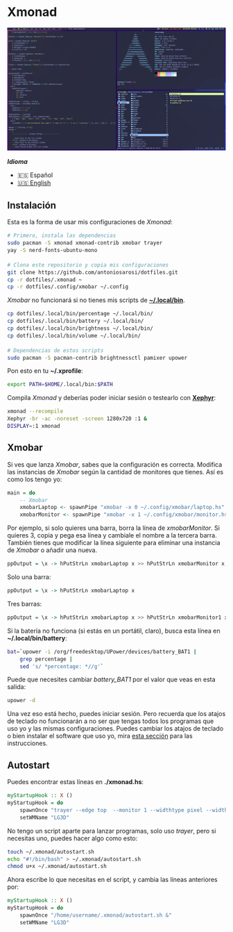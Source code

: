 # Xmonad

![Xmonad](../.screenshots/xmonad.png)

***Idioma***
- 🇪🇸 Español
- [🇺🇸 English](https://github.com/antoniosarosi/dotfiles/tree/master/.xmonad)

## Instalación

Esta es la forma de usar mis configuraciones de *Xmonad*:

```bash
# Primero, instala las dependencias
sudo pacman -S xmonad xmonad-contrib xmobar trayer
yay -S nerd-fonts-ubuntu-mono

# Clona este repositorio y copia mis configuraciones
git clone https://github.com/antoniosarosi/dotfiles.git
cp -r dotfiles/.xmonad ~
cp -r dotfiles/.config/xmobar ~/.config
```

*Xmobar* no funcionará si no tienes mis scripts de
**[~/.local/bin](https://github.com/antoniosarosi/dotfiles/tree/master/.local/bin)**.

```bash
cp dotfiles/.local/bin/percentage ~/.local/bin/
cp dotfiles/.local/bin/battery ~/.local/bin/
cp dotfiles/.local/bin/brightness ~/.local/bin/
cp dotfiles/.local/bin/volume ~/.local/bin/

# Dependencias de estos scripts
sudo pacman -S pacman-contrib brightnessctl pamixer upower
```

Pon esto en tu **~/.xprofile**:

```bash
export PATH=$HOME/.local/bin:$PATH
```

Compila *Xmonad* y deberías poder iniciar sesión o testearlo con
**[Xephyr](https://wiki.archlinux.org/index.php/Xephyr)**:

```bash
xmonad --recompile
Xephyr -br -ac -noreset -screen 1280x720 :1 &
DISPLAY=:1 xmonad
```

## Xmobar

Si ves que lanza *Xmobar*, sabes que la configuración es correcta. Modifica
las instancias de *Xmobar* según la cantidad de monitores que tienes. Así es
como los tengo yo:

```haskell
main = do
    -- Xmobar
    xmobarLaptop <- spawnPipe "xmobar -x 0 ~/.config/xmobar/laptop.hs"
    xmobarMonitor <- spawnPipe "xmobar -x 1 ~/.config/xmobar/monitor.hs"
```

Por ejemplo, si solo quieres una barra, borra la línea de *xmobarMonitor*. Si
quieres 3, copia y pega esa línea y cambiale el nombre a la tercera barra.
También tienes que modificar la línea siguiente para eliminar una instancia de
*Xmobar* o añadir una nueva.

```haskell
ppOutput = \x -> hPutStrLn xmobarLaptop x >> hPutStrLn xmobarMonitor x,
```

Solo una barra:

```haskell
ppOutput = \x -> hPutStrLn xmobarLaptop x
```

Tres barras:

```haskell
ppOutput = \x -> hPutStrLn xmobarLaptop x >> hPutStrLn xmobarMonitor1 x >> hPutStrLn xmobarMonitor2 x,
```

Si la batería no funciona (si estás en un portátil, claro),  busca esta línea en
**~/.local/bin/battery**:

```bash
bat=`upower -i /org/freedesktop/UPower/devices/battery_BAT1 |
    grep percentage |
    sed 's/ *percentage: *//g'`
```

Puede que necesites cambiar *battery_BAT1* por el valor que veas en esta salida:

```bash
upower -d
```

Una vez eso está hecho, puedes iniciar sesión. Pero recuerda que los atajos de
teclado no funcionarán a no ser que tengas todos los programas que uso yo y las
mismas configuraciones. Puedes cambiar los atajos de teclado o bien instalar el
software que uso yo, mira
[esta sección](https://github.com/antoniosarosi/dotfiles/blob/master/README.es.md#atajos-de-teclado)
para las instrucciones.

## Autostart

Puedes encontrar estas líneas en **./xmonad.hs**:

```haskell
myStartupHook :: X ()
myStartupHook = do
    spawnOnce "trayer --edge top  --monitor 1 --widthtype pixel --width 40 --heighttype pixel --height 18 --align right --transparent true --alpha 0 --tint 0x292d3e --iconspacing 3 --distance 1 &"
    setWMName "LG3D"
```

No tengo un script aparte para lanzar programas, solo uso *trayer*, pero si
necesitas uno, puedes hacer algo como esto:

```bash
touch ~/.xmonad/autostart.sh
echo "#!/bin/bash" > ~/.xmonad/autostart.sh
chmod u+x ~/.xmonad/autostart.sh
```

Ahora escribe lo que necesitas en el script, y cambia las líneas anteriores por:

```haskell
myStartupHook :: X ()
myStartupHook = do
    spawnOnce "/home/username/.xmonad/autostart.sh &"
    setWMName "LG3D"
```
